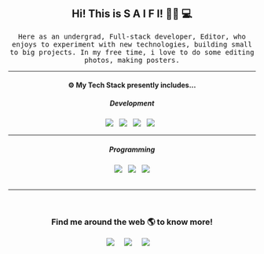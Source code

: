<h2 align='center'> Hi! This is S A I F I! 👋🏻 💻</h2> 

<p align="center">
  <samp> 
    Here as an undergrad, Full-stack developer, Editor, who enjoys to experiment with new technologies, building small to big projects.
    In my free time, i love to do some editing photos, making posters.
 </samp>
 
 
<hr>
<h4 align='center'> ⚙ My Tech Stack presently includes...</h4>


<h5 align='center'> Development</h5>
<p align='center'>
  <img src="https://img.shields.io/badge/html5%20-%23e34f26.svg?&style=for-the-badge&logo=html5&logoColor=white" />&nbsp;&nbsp;
  <img src="https://img.shields.io/badge/css3%20-%231572B6.svg?&style=for-the-badge&logo=css3&logoColor=white" />&nbsp;&nbsp; 
  <img src="https://img.shields.io/badge/javascript%20-%23e34f26.svg?&style=for-the-badge&logo=javascript&logoColor=white" />&nbsp;&nbsp;
  <img src="https://https://img.shields.io/badge/bootstrap%20-%23e34f26.svg?&style=for-the-badge&logo=bootstrap&logoColor=white" />&nbsp;&nbsp;
  
</p>
<hr>
<h5 align='center'> Programming</h5>
<p align='center'>
  <img src="https://img.shields.io/badge/java%20-%23007396.svg?&style=for-the-badge&logo=java&logoColor=white" />&nbsp;&nbsp;
  <img src="https://img.shields.io/badge/C%20-%23A8B9CC.svg?&style=for-the-badge&logo=c&logoColor=white" />&nbsp;&nbsp; 
  <img src="https://img.shields.io/badge/C++%20-%23A8B9CC.svg?&style=for-the-badge&logo=cplusplus&logoColor=white" /> <br> <br>
</p>
<hr>
<br>
<h3  align='center'>Find me around the web 🌎 to know more!</h3>
<p align='center'>
  <a href="https://www.linkedin.com/in/syedmdsaifihassan"><img src="https://img.shields.io/badge/linkedin-%230077B5.svg?&style=for-the-badge&logo=linkedin&logoColor=white" /></a>&nbsp;&nbsp;&nbsp;&nbsp;
  <a href="mailto:syedsaifihassan@gmail.com?subject=Olá%20Juveria"><img src="https://img.shields.io/badge/gmail-%23D14836.svg?&style=for-the-badge&logo=gmail&logoColor=white" /></a>&nbsp;&nbsp;&nbsp;&nbsp;
  <a href="https://www.instagram.com/syedmdsaifihassan"><img src="https://img.shields.io/badge/instagram-%23E0487F.svg?&style=for-the-badge&logo=instagram&logoColor=white" /></a>&nbsp;&nbsp;&nbsp;&nbsp;
</p>
